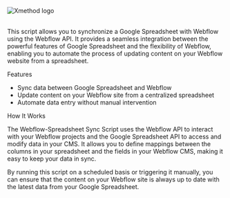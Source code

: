 ![Xmethod logo](https://uploads-ssl.webflow.com/62f6c539db7f3630ae6919df/64274c226a8fd997e22cda21_xmethod-logo.png) </br></br>

This script allows you to synchronize a Google Spreadsheet with Webflow using the Webflow API. It provides a seamless integration between the powerful features of Google Spreadsheet and the flexibility of Webflow, enabling you to automate the process of updating content on your Webflow website from a spreadsheet.

Features

- Sync data between Google Spreadsheet and Webflow
- Update content on your Webflow site from a centralized spreadsheet
- Automate data entry without manual intervention

How It Works

The Webflow-Spreadsheet Sync Script uses the Webflow API to interact with your Webflow projects and the Google Spreadsheet API to access and modify data in your CMS. It allows you to define mappings between the columns in your spreadsheet and the fields in your Webflow CMS, making it easy to keep your data in sync.

By running this script on a scheduled basis or triggering it manually, you can ensure that the content on your Webflow site is always up to date with the latest data from your Google Spreadsheet.
